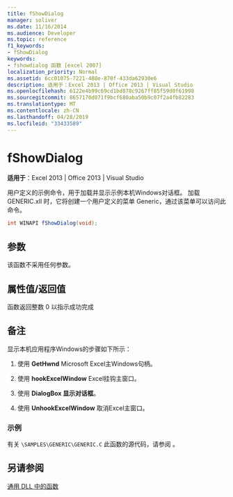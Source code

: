 ```yaml
---
title: fShowDialog
manager: soliver
ms.date: 11/16/2014
ms.audience: Developer
ms.topic: reference
f1_keywords:
- fShowDialog
keywords:
- fshowdialog 函数 [excel 2007]
localization_priority: Normal
ms.assetid: 6cc01075-7221-488e-870f-433da62930e6
description: 适用于：Excel 2013 | Office 2013 | Visual Studio
ms.openlocfilehash: 6122e4b99c69cd1bd878c9267ff85f59d0f61998
ms.sourcegitcommit: 8657170d071f9bcf680aba50b9c07f2a4fb82283
ms.translationtype: MT
ms.contentlocale: zh-CN
ms.lasthandoff: 04/28/2019
ms.locfileid: "33433589"
---
```

# <a name="fshowdialog"></a>fShowDialog

 **适用于**：Excel 2013 | Office 2013 | Visual Studio 
  
用户定义的示例命令，用于加载并显示示例本机Windows对话框。 加载 GENERIC.xll 时，它将创建一个用户定义的菜单 Generic，通过该菜单可以访问此命令。
  
```cs
int WINAPI fShowDialog(void);
```

## <a name="parameters"></a>参数

该函数不采用任何参数。
  
## <a name="property-valuereturn-value"></a>属性值/返回值

函数返回整数 0 以指示成功完成
  
## <a name="remarks"></a>备注

显示本机应用程序Windows的步骤如下所示：
  
1. 使用 **GetHwnd** Microsoft Excel主Windows句柄。
    
2. 使用 **hookExcelWindow** Excel挂钩主窗口。
    
3. 使用 **DialogBox 显示对话框**。
    
4. 使用 **UnhookExcelWindow** 取消Excel主窗口。
    
### <a name="example"></a>示例

有关  `\SAMPLES\GENERIC\GENERIC.C` 此函数的源代码，请参阅 。 
  
## <a name="see-also"></a>另请参阅



[通用 DLL 中的函数](functions-in-the-generic-dll.md)

